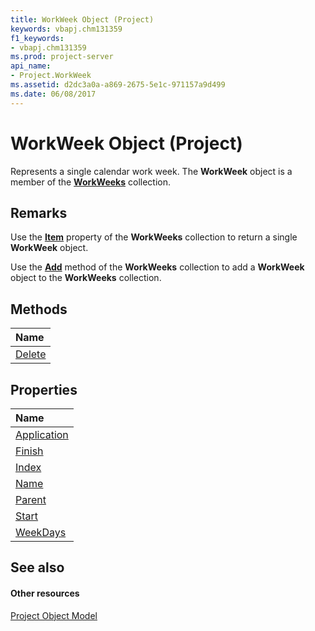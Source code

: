 ```yaml
---
title: WorkWeek Object (Project)
keywords: vbapj.chm131359
f1_keywords:
- vbapj.chm131359
ms.prod: project-server
api_name:
- Project.WorkWeek
ms.assetid: d2dc3a0a-a869-2675-5e1c-971157a9d499
ms.date: 06/08/2017
---
```



# WorkWeek Object (Project)

Represents a single calendar work week. The  **WorkWeek** object is a member of the **[WorkWeeks](Project.workweeks.md)** collection.
 


## Remarks

Use the  **[Item](Project.WorkWeeks.Item.md)** property of the **WorkWeeks** collection to return a single **WorkWeek** object.
 

 
Use the  **[Add](Project.WorkWeeks.Add.md)** method of the **WorkWeeks** collection to add a **WorkWeek** object to the **WorkWeeks** collection.
 

 

## Methods



|**Name**|
|:-----|
|[Delete](Project.WorkWeek.Delete.md)|

## Properties



|**Name**|
|:-----|
|[Application](Project.WorkWeek.Application.md)|
|[Finish](Project.WorkWeek.Finish.md)|
|[Index](Project.WorkWeek.Index.md)|
|[Name](Project.WorkWeek.Name.md)|
|[Parent](Project.WorkWeek.Parent.md)|
|[Start](Project.WorkWeek.Start.md)|
|[WeekDays](Project.WorkWeek.WeekDays.md)|

## See also


#### Other resources


 
[Project Object Model](http://msdn.microsoft.com/library/900b167b-88ec-ea88-15b7-27bb90c22ac6%28Office.15%29.aspx)
